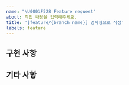 ```yaml
---
name: "\U0001F528 Feature request"
about: 작업 내용을 입력해주세요.
title: '[feature/{branch_name}] 명사형으로 작성'
labels: feature
---
```


## 구현 사항



## 기타 사항
